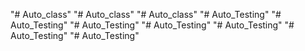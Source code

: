 "# Auto_class" 
"# Auto_class" 
"# Auto_class" 
"# Auto_Testing" 
"# Auto_Testing" 
"# Auto_Testing" 
"# Auto_Testing" 
"# Auto_Testing" 
"# Auto_Testing" 
"# Auto_Testing" 
